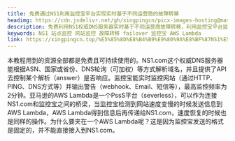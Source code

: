 ```yaml
---
title: 免费通过NS1利用监控宝平台实现实时基于不同运营商的故障转移
headimg: https://cdn.jsdelivr.net/gh/xingpingcn/picx-images-hosting@master/20231027/image.1oz9s4agroao.png
description: 免费利用NS1权威DNS服务器实时基于不同运营商故障转移，利用监控宝平台监控指定网站
keywords: NS1 站点监控 网站监控 故障转移 failover 监控宝 AWS Lambda
link: https://xingpingcn.top/%E5%85%8D%E8%B4%B9%E9%80%9A%E8%BF%87NS1%E5%88%A9%E7%94%A8%E7%9B%91%E6%8E%A7%E5%AE%9D%E5%B9%B3%E5%8F%B0%E5%AE%9E%E7%8E%B0%E5%AE%9E%E6%97%B6%E5%9F%BA%E4%BA%8E%E4%B8%8D%E5%90%8C%E8%BF%90%E8%90%A5%E5%95%86%E7%9A%84%E6%95%85%E9%9A%9C%E8%BD%AC%E7%A7%BB.html
---
```


本教程用到的资源全部都是免费且可持续使用的。NS1.com这个权威DNS服务器能根据ASN、国家或省份、DNS轮询（可加权）等方式解析域名，并且提供了API去控制某个解析（answer）是否响应。监控宝能实时监控网站（通过HTTP、PING、DNS方式等）并输出警告（webhook、Email、短信等），最高监控频率为2分钟。亚马逊的AWS Lambda是一个PssS平台（severless），可以作为连接NS1.com和监控宝之间的桥梁，当监控宝检测到网站速度变慢的时候发送信息到AWS Lambda，AWS Lambda得到信息后再传递给NS1.com，速度恢复的时候也是同样的操作。为什么要夹在一个AWS Lambda呢？这是因为监控宝发送的格式是固定的，并不能直接接入到NS1.com。

<!-- more -->
